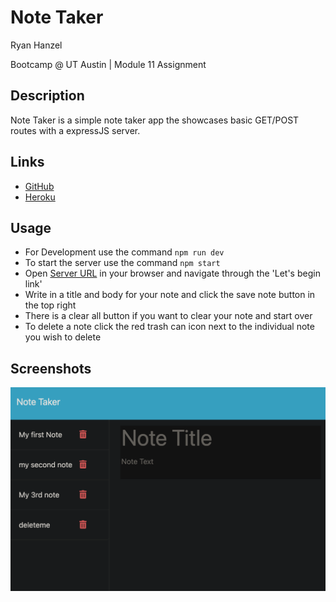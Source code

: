 # Note Taker

Ryan Hanzel

Bootcamp @ UT Austin | Module 11 Assignment

## Description

Note Taker is a simple note taker app the showcases basic GET/POST routes with a expressJS server.

## Links

- [GitHub](https://github.com/h3xivall/note-taker)
- [Heroku](https://h3x-note-taker-69e614f83fdb.herokuapp.com/)

## Usage

- For Development use the command ``` npm run dev ```
- To start the server use the command ``` npm start ```
- Open [Server URL](http://localhost:3001/) in your browser and navigate through the 'Let's begin link'
- Write in a title and body for your note and click the save note button in the top right
- There is a clear all button if you want to clear your note and start over
- To delete a note click the red trash can icon next to the individual note you wish to delete

## Screenshots

![Screenshot One](img/sn1.png)